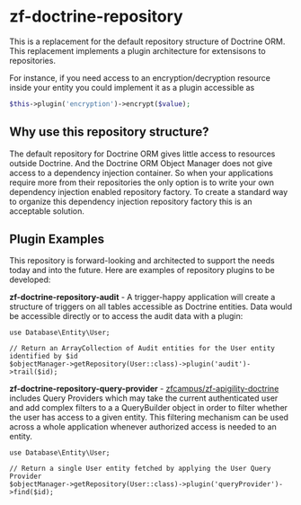 zf-doctrine-repository
======================

This is a replacement for the default repository structure of 
Doctrine ORM.  This replacement implements a plugin architecture
for extensisons to repositories.  

For instance, if you need access to an encryption/decryption resource
inside your entity you could implement it as a plugin accessible as

```php
$this->plugin('encryption')->encrypt($value);
```

Why use this repository structure?
----------------------------------

The default repository for Doctrine ORM gives little access to resources
outside Doctrine.  And the Doctrine ORM Object Manager does not give 
access to a dependency injection container.  So when your applications 
require more from their repositories the only option is to write your 
own dependency injection enabled repository factory.  To create a standard
way to organize this dependency injection repository factory this is
an acceptable solution.


Plugin Examples
--------------------------

This repository is forward-looking and architected to support the needs 
today and into the future.  Here are examples of repository plugins 
to be developed:

**zf-doctrine-repository-audit** - A trigger-happy application will create a structure of triggers 
on all tables accessible as Doctrine entities.  Data would be accessible
directly or to access the audit data with a plugin:
```
use Database\Entity\User;

// Return an ArrayCollection of Audit entities for the User entity identified by $id
$objectManager->getRepository(User::class)->plugin('audit')->trail($id);
```

**zf-doctrine-repository-query-provider** - [zfcampus/zf-apigility-doctrine](https://github.com/zfcampus/zf-apigiltiy-doctrine) includes Query Providers which may take the current authenticated user and add complex filters to a a QueryBuilder object in order to filter whether the user has access to a given entity.  This filtering mechanism can be used across a whole application whenever authorized access is needed to an entity.
```
use Database\Entity\User;

// Return a single User entity fetched by applying the User Query Provider 
$objectManager->getRepository(User::class)->plugin('queryProvider')->find($id);
```

